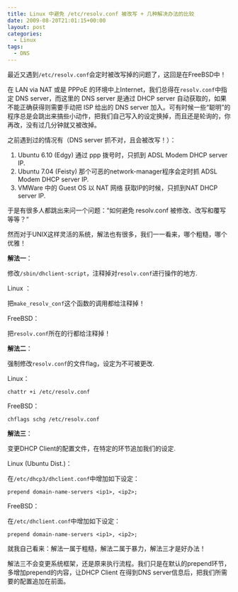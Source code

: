 ```yaml
---
title: Linux 中避免 /etc/resolv.conf 被改写 + 几种解决办法的比较
date: 2009-08-20T21:01:15+00:00
layout: post
categories:
  - Linux
tags:
  - DNS
---
```


最近又遇到`/etc/resolv.conf`会定时被改写掉的问题了，这回是在FreeBSD中！

在 LAN via NAT 或是 PPPoE 的环境中上Internet，我们总得在`resolv.conf`中指定 DNS server，而这里的 DNS server 是通过 DHCP server 自动获取的，如果不能正确获得则需要手动把 ISP 给出的 DNS server 加入。可有时候一些“聪明”的程序总是会跳出来搞些小动作，把我们自己写入的设定换掉，而且还是轮询的，你再改，没有过几分钟就又被改掉。

之前遇到过的情况有（DNS server 抓不对，且会被改写！）：

1. Ubuntu 6.10 (Edgy) 通过 ppp 拨号时，只抓到 ADSL Modem DHCP server IP.
2. Ubuntu 7.04 (Feisty) 那个可恶的network-manager程序会定时抓 ADSL Modem DHCP server IP.
3. VMWare 中的 Guest OS 以 NAT 网络 获取IP的时候，只抓到NAT DHCP server IP.

于是有很多人都跳出来问一个问题：“如何避免 resolv.conf 被修改、改写和覆写等等？“

然而对于UNIX这样灵活的系统，解法也有很多，我们一一看来，哪个粗糙，哪个优雅！
<!--more-->
**解法一**：

修改`/sbin/dhclient-script`，注释掉对`resolv.conf`进行操作的地方.

Linux ：

把`make_resolv_conf`这个函数的调用都给注释掉！

FreeBSD：

把`resolv.conf`所在的行都给注释掉！

**解法二**：

强制修改`resolv.conf`的文件flag，设定为不可被更改.

Linux：
```
chattr +i /etc/resolv.conf
```

FreeBSD：
```
chflags schg /etc/resolv.conf
```

**解法三**：

变更DHCP Client的配置文件，在特定的环节追加我们的设定.

Linux (Ubuntu Dist.)：

在`/etc/dhcp3/dhclient.conf`中增加如下设定：
```
prepend domain-name-servers <ip1>, <ip2>;
```

FreeBSD：

在`/etc/dhclient.conf`中增加如下设定：
```
prepend domain-name-servers <ip1>, <ip2>;
```

就我自己看来：解法一属于粗糙，解法二属于暴力，解法三才是好办法！

解法三不会变更系统框架，还是原来执行流程。我们只是在默认的prepend环节，多增加prepend的内容，让DHCP Client 在得到DNS server信息后，把我们所需要的配置追加在前面。